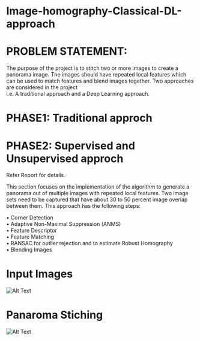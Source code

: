 # Image-homography-Classical-DL-approach

# PROBLEM STATEMENT:  
The purpose of the project is to stitch two or more images to create a panorama image. The images should have repeated
local features which can be used to match features and blend images together. Two approaches are considered in the project  
i.e. A traditional approach and a Deep Learning approach.
# PHASE1: Traditional approch 
# PHASE2: Supervised and Unsupervised approch
Refer Report for details.  

This section focuses on the implementation of the algorithm to generate a panorama out of multiple images with repeated
local features. Two image sets need to be captured that have about 30 to 50 percent image overlap between them. This
approach has the following steps:  

• Corner Detection  
• Adaptive Non-Maximal Suppression (ANMS)  
• Feature Descriptor  
• Feature Matching  
• RANSAC for outlier rejection and to estimate Robust Homography  
• Blending Images  

# Input Images
![Alt Text](https://github.com/DhirajRouniyar/Assets/blob/main/Images/Input%20images.png)
# Panaroma Stiching
![Alt Text](https://github.com/DhirajRouniyar/Assets/blob/main/Images/Panaroma.png)
